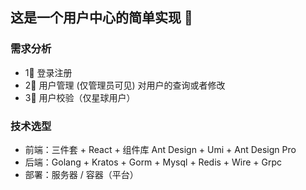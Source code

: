## 这是一个用户中心的简单实现 👋
### 需求分析
- 1⃣️ 登录注册 
- 2⃣️ 用户管理 (仅管理员可见) 对用户的查询或者修改
- 3⃣️ 用户校验（仅星球用户）

### 技术选型
- 前端：三件套 + React + 组件库 Ant Design + Umi + Ant Design Pro
- 后端：Golang + Kratos + Gorm + Mysql + Redis + Wire + Grpc
- 部署：服务器 / 容器（平台）
 
<!--

**Here are some ideas to get you started:**

🙋‍♀️ A short introduction - what is your organization all about?
🌈 Contribution guidelines - how can the community get involved?
👩‍💻 Useful resources - where can the community find your docs? Is there anything else the community should know?
🍿 Fun facts - what does your team eat for breakfast?
🧙 Remember, you can do mighty things with the power of [Markdown](https://docs.github.com/github/writing-on-github/getting-started-with-writing-and-formatting-on-github/basic-writing-and-formatting-syntax)
-->
